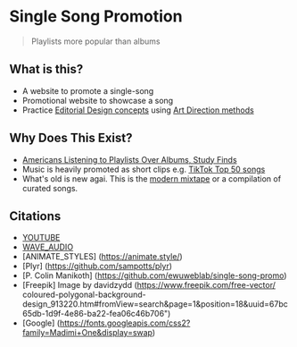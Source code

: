 # Single Song Promotion

> Playlists more popular than albums 

## What is this? 
* A website to promote a single-song
* Promotional website to showcase a song
* Practice [Editorial Design concepts](https://taiarts.com/en/blog/what-is-editorial-design/) using [Art Direction methods](https://alistapart.com/article/art-direction-and-design/)

## Why Does This Exist?
* [Americans Listening to Playlists Over Albums, Study Finds](https://time.com/4505600/playlists-albums-loop-music-business/)
* Music is heavily promoted as short clips e.g. [TikTok Top 50 songs](https://www.billboard.com/charts/tiktok-billboard-top-50/)
* What's old is new agai. This is the [modern mixtape](https://en.wikipedia.org/wiki/Mixtape) or a compilation of curated songs. 

## Citations
* [YOUTUBE](https://www.youtube.com/watch?v=1Rh2ozDeiQE)
* [WAVE_AUDIO](https://wave.video/convert/youtube-to-mp4-65)
* [ANIMATE_STYLES] (https://animate.style/)
* [Plyr] (https://github.com/sampotts/plyr)
* [P. Colin Manikoth] (https://github.com/ewuweblab/single-song-promo) 
* [Freepik] Image by davidzydd (https://www.freepik.com/free-vector/ coloured-polygonal-background-design_913220.htm#fromView=search&page=1&position=18&uuid=67bc65db-1d9f-4e86-ba22-fea06c46b706")
* [Google] (https://fonts.googleapis.com/css2?family=Madimi+One&display=swap)